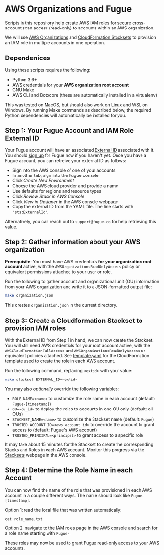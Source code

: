 # AWS Organizations and Fugue

Scripts in this repository help create AWS IAM roles for secure cross-account
scan access (read-only) to accounts within an AWS organization.

We will use [AWS Organizations](https://docs.aws.amazon.com/organizations/latest/userguide/orgs_getting-started_concepts.html)
and [CloudFormation Stacksets](https://docs.aws.amazon.com/AWSCloudFormation/latest/UserGuide/what-is-cfnstacksets.html)
to provision an IAM role in multiple accounts in one operation.

## Dependenices

Using these scripts requires the following:

 * Python 3.6+
 * AWS credentials for your **AWS organization root account**
 * GNU Make
 * AWS CLI and Botocore (these are automatically installed in a virtualenv)

This was tested on MacOS, but should also work on Linux and WSL on Windows.
By running Make commands as described below, the required Python dependencies
will automatically be installed for you.

## Step 1: Your Fugue Account and IAM Role External ID

Your Fugue account will have an associated [External ID](https://aws.amazon.com/blogs/security/how-to-use-external-id-when-granting-access-to-your-aws-resources/)
associated with it. You should [sign up](https://riskmanager.fugue.co/register)
for Fugue now if you haven't yet. Once you have a Fugue account, you can retreive your external ID as follows:

 * Sign into the AWS console of one of your accounts
 * In another tab, sign into the Fugue console
 * Click *Create New Environment*
 * Choose the AWS cloud provider and provide a name
 * Use defaults for regions and resource types
 * Click *Review Stack in AWS Console*
 * Click *View in Designer* in the AWS console webpage
 * Copy the external ID from the YAML file. The line starts with `"sts:ExternalId"`.

Alternatively, you can reach out to `support@fugue.co` for help retrieving this
value.

## Step 2: Gather information about your AWS organization

**Prerequisite**: You must have AWS credentials **for your organization root account** active, with
the `AWSOrganizationsReadOnlyAccess` policy or equivalent permissions attached to your user or role.

Run the following to gather account and organizational unit (OU) information
from your AWS organization and write it to a JSON-formatted output file:

```bash
make organization.json
```

This creates `organization.json` in the current directory.

## Step 3: Create a Cloudformation Stackset to provision IAM roles

With the External ID from Step 1 in hand, we can now create the Stackset. You
will still need AWS credentials for your root account active, with the
`AWSCloudFormationFullAccess` and `AWSOrganizationsReadOnlyAccess` or equivalent
policies attached. See [template.yaml](template.yaml) for the CloudFormation template
used to create the role in each AWS account.

Run the following command, replacing `<extid>` with your value:

```bash
make stackset EXTERNAL_ID=<extid>
```

You may also *optionally* override the following variables:
 
 * `ROLE_NAME=<name>` to customize the role name in each account (default: `Fugue-[timestamp]`)
 * `OU=<ou_id>` to deploy the roles to accounts in one OU only (default: all OUs)
 * `STACKSET_NAME=<name>` to customize the Stackset name (default: `Fugue`)
 * `TRUSTED_ACCOUNT_ID=<aws_account_id>` to override the account to grant access to (default: Fugue's AWS account)
 * `TRUSTED_PRINCIPAL=<principal>` to grant access to a specific role

It may take about 15 minutes for the Stackset to create the corresponding
Stacks and Roles in each AWS account. Monitor this progress via the
[Stacksets](https://console.aws.amazon.com/cloudformation/home?region=us-east-1#/stacksets)
webpage in the AWS console.

## Step 4: Determine the Role Name in each Account

You can now find the name of the role that was provisioned in each AWS account
in a couple different ways. The name should look like `Fugue-[timestamp]`.

Option 1: read the local file that was written automatically:

```
cat role_name.txt
```

Option 2: navigate to the IAM roles page in the AWS console and search for a
role name starting with `Fugue-`.

These roles may now be used to grant Fugue read-only access to your AWS accounts.
